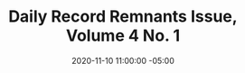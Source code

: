 ---
title: Daily Record Remnants Issue, Volume 4 No. 1
date: 2020-11-10 11:00:00 -05:00
primary_image: "/uploads/archive_previews/2020-11-10.jpg"
file: "/uploads/archive_pdfs/2020-11-10.pdf"
layout: item
---